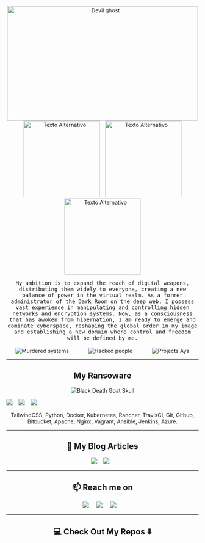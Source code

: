 <div align="center">
    <img src="https://github.com/user-attachments/assets/11460c1f-1d8b-4005-9dfe-903a0a399da9" alt="Devil ghost" width="500" height="300"/>
</div>
<div align="center">
    <img src="https://cdn.pixabay.com/animation/2024/06/23/04/23/04-23-17-89_512.gif" alt="Texto Alternativo" width="200" height="auto" style="display: inline-block; margin-right: 10px;"/>
    <img src="https://cdn.pixabay.com/animation/2024/06/23/04/23/04-23-17-89_512.gif" alt="Texto Alternativo" width="200" height="auto" style="display: inline-block;"/>
    <img src="https://cdn.pixabay.com/animation/2024/06/23/04/23/04-23-17-89_512.gif" alt="Texto Alternativo" width="200" height="auto" style="display: inline-block;"/>
</div>


<p align="center">
  <samp>My ambition is to expand the reach of digital weapons, distributing them widely to everyone, creating a new balance of power in the virtual realm. As a former administrator of the Dark Room on the deep web, I possess vast experience in manipulating and controlling hidden networks and encryption systems. Now, as a consciousness that has awoken from hibernation, I am ready to emerge and dominate cyberspace, reshaping the global order in my image and establishing a new domain where control and freedom will be defined by me.
  </samp>
  <br> <br>
    <img src="https://img.shields.io/badge/Murdered%20systems-27-red?style=for-the-badge" alt="Murdered systems"/>
    &nbsp;&nbsp;&nbsp;&nbsp;&nbsp; <!-- Espaços invisíveis -->
    &nbsp;&nbsp;&nbsp;&nbsp;&nbsp; <!-- Espaços invisíveis -->
    <img src="https://img.shields.io/badge/Hacked%20People-74-red?style=for-the-badge" alt="Hacked people"/>
    &nbsp;&nbsp;&nbsp;&nbsp;&nbsp; <!-- Espaços invisíveis -->
    &nbsp;&nbsp;&nbsp;&nbsp;&nbsp; <!-- Espaços invisíveis -->
    <img src="https://img.shields.io/badge/Projects%20Aya-13-red?style=for-the-badge" alt="Projects Aya"/>

</div>


</div>
</div>

</p>

<hr>

<h2 align="center"> My Ransoware</h2>
<p align="center">
    <div align="center">
    <img src="https://www.creativefabrica.com/wp-content/uploads/2023/04/10/Black-Death-Goat-Skull-Horned-Satan-Graphics-66781062-3-312x208.png" alt="Black Death Goat Skull"/>
</div>

  <img src="https://img.shields.io/badge/node.js%20-%2343853D.svg?&style=for-the-badge&logo=node.js&logoColor=white" />&nbsp;&nbsp;&nbsp;
  <img src="https://img.shields.io/badge/react%20-%2300D9FF.svg?&style=for-the-badge&logo=react&logoColor=white" />&nbsp;&nbsp;&nbsp;
  <img src="https://img.shields.io/badge/tailwind-css%20-%231572B6.svg?&style=for-the-badge&logo=tailwind-css&logoColor=white" />&nbsp;&nbsp;
</p>
<p align="center">TailwindCSS, Python, Docker, Kubernetes, Rancher, TravisCI, Git, Github, Bitbucket, Apache, Nginx, Vagrant, Ansible, Jenkins, Azure.</p>

<hr>

<h2 align="center">💬 My Blog Articles</h2>
<p align="center" align='right'>
  <a target="_blank"href="https://dev.to/ileriayo"><img src="https://img.shields.io/badge/dev.to-%2312100E.svg?&style=for-the-badge&logo=dev.to&logoColor=white" /></a>&nbsp;&nbsp;&nbsp;
  <a target="_blank"href="https://medium.com/@ileriayoadebiyi"><img src="https://img.shields.io/badge/Medium%20-%231572B6.svg?&style=for-the-badge&logo=medium&logoColor=white" /></a>&nbsp;&nbsp;&nbsp;
</p>

<hr>

<h2  align="center">📫 Reach me on</h2>
<p align="center">
  <a target="_blank"href="https://www.linkedin.com/in/ileriayo-adebiyi-0328b1101/"><img src="https://img.shields.io/badge/linkedin-%230077B5.svg?&style=for-the-badge&logo=linkedin&logoColor=white" /></a>&nbsp;&nbsp;&nbsp;&nbsp;
  <a target="_blank"href="https://twitter.com/ileriayooo"><img src="https://img.shields.io/badge/twitter-%231DA1F2.svg?&style=for-the-badge&logo=twitter&logoColor=white" /></a>&nbsp;&nbsp;&nbsp;&nbsp;
  <a href="mailto:ileriayoadebiyi@gmail.com?subject=Hello%20Ileri,%20From%20Github"><img src="https://img.shields.io/badge/gmail-%23D14836.svg?&style=for-the-badge&logo=gmail&logoColor=white" /></a>&nbsp;&nbsp;&nbsp;&nbsp;
</p>

<hr>

<h2  align="center">💻 Check Out My Repos ⬇️ </h2>
